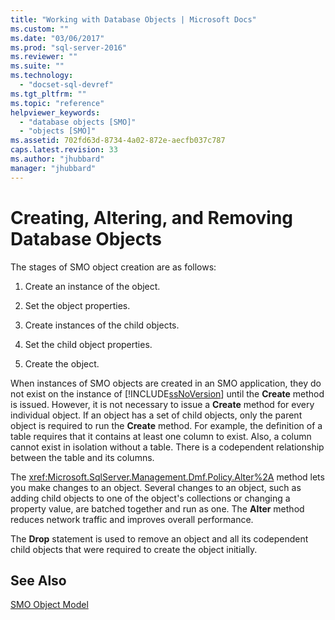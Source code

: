 ```yaml
---
title: "Working with Database Objects | Microsoft Docs"
ms.custom: ""
ms.date: "03/06/2017"
ms.prod: "sql-server-2016"
ms.reviewer: ""
ms.suite: ""
ms.technology: 
  - "docset-sql-devref"
ms.tgt_pltfrm: ""
ms.topic: "reference"
helpviewer_keywords: 
  - "database objects [SMO]"
  - "objects [SMO]"
ms.assetid: 702fd63d-8734-4a02-872e-aecfb037c787
caps.latest.revision: 33
ms.author: "jhubbard"
manager: "jhubbard"
---
```

# Creating, Altering, and Removing Database Objects
  The stages of SMO object creation are as follows:  
  
1.  Create an instance of the object.  
  
2.  Set the object properties.  
  
3.  Create instances of the child objects.  
  
4.  Set the child object properties.  
  
5.  Create the object.  
  
 When instances of SMO objects are created in an SMO application, they do not exist on the instance of [!INCLUDE[ssNoVersion](../../../advanced-analytics/r-services/includes/ssnoversion-md.md)] until the **Create** method is issued. However, it is not necessary to issue a **Create** method for every individual object. If an object has a set of child objects, only the parent object is required to run the **Create** method. For example, the definition of a table requires that it contains at least one column to exist. Also, a column cannot exist in isolation without a table. There is a codependent relationship between the table and its columns.  
  
 The <xref:Microsoft.SqlServer.Management.Dmf.Policy.Alter%2A> method lets you make changes to an object. Several changes to an object, such as adding child objects to one of the object's collections or changing a property value, are batched together and run as one. The **Alter** method reduces network traffic and improves overall performance.  
  
 The **Drop** statement is used to remove an object and all its codependent child objects that were required to create the object initially.  
  
## See Also  
 [SMO Object Model](../../../relational-databases/server-management-objects-smo/smo-object-model.md)  
  
  